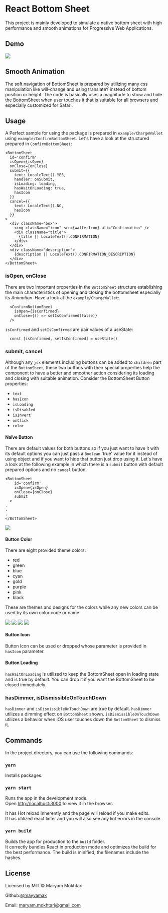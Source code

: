 # React Bottom Sheet

This project is mainly developed to simulate a native bottom sheet with high performance and smooth animations for Progressive Web Applications.

## Demo
![](https://raw.githubusercontent.com/mayyamak/react-bottom-sheet/master/src/images/Demo.gif)

## Smooth Animation
The soft navigation of BottomSheet is prepared by utilizing many css manipulation like will-change and using translateY instead of bottom position or height. The code is basically uses a magnitude to show and hide the BottomSheet when user touches it that is suitable for all browsers and especially customized for Safari.

## Usage
A Perfect sample for using the package is prepared in `example/ChargeWallet` using `example/ConfirmBottomSheet`.
Let's have a look at the structured prepared in `ConfirmBottomSheet`:
```React
<BottomSheet
  id='confirm'
  isOpen={isOpen}
  onClose={onClose}
  submit={{
    text: LocaleText().YES,
    handler: onSubmit,
    isLoading: loading,
    hasWaitOnLoading: true,
    hasIcon
  }}
  cancel={{
    text: LocaleText().NO,
    hasIcon
  }}
>
  <div className="box">
    <img className="icon" src={walletIcon} alt="Confirmation" />
    <div className="title">
      {title || LocaleText().CONFIRMATION}
    </div>
  </div>
  <div className="description">
    {description || LocaleText().CONFIRMATION_DESCRIPTION}
  </div>
</BottomSheet>
```
### isOpen, onClose
There are two important properties in the `BottomSheet` structure establishing the main characteristics of opening and closing the bottomsheet especially its *Animation*.
Have a look at the `example/ChargeWallet`:
```React
  <ConfirmBottomSheet
    isOpen={isConfirmed}
    onClose={() => setIsConfirmed(false)}
  />
```
`isConfirmed` and `setIsConfirmed` are pair values of a useState:
```React
  const [isConfirmed, setIsConfirmed] = useState()
```
### submit, cancel
Although any `jsx` elements including buttons can be added to `children` part of the `BottomSheet`, these two buttons with their special properties help the component to have a better and smoother action considering its loading and closing with suitable animation.
Consider the BottomSheet Button properties:
- `text`
- `hasIcon`
- `isLoading`
-  `isDisabled` 
-  `isInvert` 
-  `onClick`
-  `color`

#### Naïve Button
There are default values for both buttons so if you just want to have it with its default options you can just pass a `Boolean` 'true' value for it instead of using object and if you want to hide that button just drop using it. Let's have a look at the following example in which there is a `submit` button with default prepared options and no `cancel` button.
```React
<BottomSheet
    id='confirm'
    isOpen={isOpen}
    onClose={onClose}
    submit
  >
.
.
.
</BottomSheet>
```
![](https://raw.githubusercontent.com/mayyamak/react-bottom-sheet/master/src/images/simple.png)
#### Button Color
There are eight provided theme colors:
  - red
  - green
  - blue
  - cyan
  - gold
  - purple
  - pink
  - black
  
 These are themes and designs for the colors while any new colors can be used by its own color code or name.
 
![](https://raw.githubusercontent.com/mayyamak/react-bottom-sheet/master/src/images/green.png)
![](https://raw.githubusercontent.com/mayyamak/react-bottom-sheet/master/src/images/cyan.png)
![](https://raw.githubusercontent.com/mayyamak/react-bottom-sheet/master/src/images/blue.png)
![](https://raw.githubusercontent.com/mayyamak/react-bottom-sheet/master/src/images/black.png)

#### Button Icon
Button Icon can be used or dropped whose parameter is provided in `hasIcon` parameter.

#### Button Loading
`hasWaitOnLoading` is utilized to keep the BottomSheet open in loading state and is true by default. You can drop it if you want the BottomSheet to be closed immediately.

### hasDimmer, isDismissibleOnTouchDown
 `hasDimmer` and `isDismissibleOnTouchDown` are true by default. 
 `hasDimmer` utilizes a dimming effect on `BottomSheet` shown.
 `isDismissibleOnTouchDown` utilizes a behavior when iOS user touches down the `BottomSheet` to dismiss it.

## Commands
In the project directory, you can use the following commands:

### `yarn`
Installs packages.

### `yarn start`

Runs the app in the development mode.\
Open [http://localhost:3000](http://localhost:3000) to view it in the browser.

It has Hot reload inherently and the page will reload if you make edits.\
It has utilized react linter and you will also see any lint errors in the console.

### `yarn build`

Builds the app for production to the `build` folder.\
It correctly bundles React in production mode and optimizes the build for the best performance.
The build is minified, the filenames include the hashes.

## License
Licensed by MIT
&copy; Maryam Mokhtari 

Github:[@mayyamak](https://github.com/mayyamak) 

Email: [maryam.mokhtari@gmail.com](mailto:maryam.mokhtari@gmail.com)
